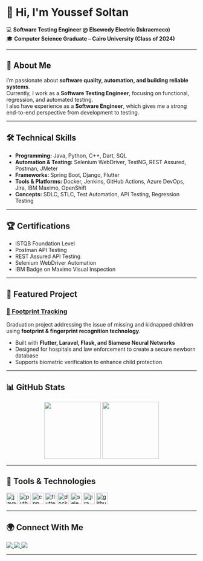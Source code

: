 # 👋 Hi, I'm Youssef Soltan  

💻 **Software Testing Engineer @ Elsewedy Electric (Iskraemeco)**  
🎓 **Computer Science Graduate – Cairo University (Class of 2024)**  

---

## 📌 About Me
I’m passionate about **software quality, automation, and building reliable systems**.  
Currently, I work as a **Software Testing Engineer**, focusing on functional, regression, and automated testing.  
I also have experience as a **Software Engineer**, which gives me a strong end-to-end perspective from development to testing.  

---

## 🛠️ Technical Skills
- **Programming:** Java, Python, C++, Dart, SQL  
- **Automation & Testing:** Selenium WebDriver, TestNG, REST Assured, Postman, JMeter  
- **Frameworks:** Spring Boot, Django, Flutter  
- **Tools & Platforms:** Docker, Jenkins, GitHub Actions, Azure DevOps, Jira, IBM Maximo, OpenShift  
- **Concepts:** SDLC, STLC, Test Automation, API Testing, Regression Testing  

---

## 🏆 Certifications
- ISTQB Foundation Level  
- Postman API Testing  
- REST Assured API Testing  
- Selenium WebDriver Automation  
- IBM Badge on Maximo Visual Inspection  

---

## 🚀 Featured Project
### [👣 Footprint Tracking](https://github.com/your-repo-link)  
Graduation project addressing the issue of missing and kidnapped children using **footprint & fingerprint recognition technology**.  
- Built with **Flutter, Laravel, Flask, and Siamese Neural Networks**  
- Designed for hospitals and law enforcement to create a secure newborn database  
- Supports biometric verification to enhance child protection  

---

## 📊 GitHub Stats
<div align="center">
  <img src="https://github-readme-stats.vercel.app/api?username=youssefdiaa12&show_icons=true&theme=dracula&count_private=true" height="150" />
  <img src="https://github-readme-stats.vercel.app/api/top-langs?username=youssefdiaa12&layout=compact&theme=dracula" height="150" />
</div>  

---

## 🧰 Tools & Technologies
<div align="left">
  <img src="https://cdn.jsdelivr.net/gh/devicons/devicon/icons/java/java-original.svg" height="30" alt="java" />
  <img src="https://cdn.jsdelivr.net/gh/devicons/devicon/icons/python/python-original.svg" height="30" alt="python" />
  <img src="https://cdn.jsdelivr.net/gh/devicons/devicon/icons/cplusplus/cplusplus-original.svg" height="30" alt="cpp" />
  <img src="https://cdn.jsdelivr.net/gh/devicons/devicon/icons/flutter/flutter-original.svg" height="30" alt="flutter" />
  <img src="https://cdn.jsdelivr.net/gh/devicons/devicon/icons/docker/docker-original.svg" height="30" alt="docker" />
  <img src="https://cdn.jsdelivr.net/gh/devicons/devicon/icons/selenium/selenium-original.svg" height="30" alt="selenium" />
  <img src="https://cdn.jsdelivr.net/gh/devicons/devicon/icons/jira/jira-original.svg" height="30" alt="jira" />
  <img src="https://cdn.jsdelivr.net/gh/devicons/devicon/icons/github/github-original.svg" height="30" alt="github" />
</div>  

---

## 🌍 Connect With Me
<div align="left">
  <a href="mailto:ysoltan713@gmail.com">
    <img src="https://img.shields.io/badge/Gmail-D14836?style=for-the-badge&logo=gmail&logoColor=white" />
  </a>
  <a href="https://www.linkedin.com/in/youssef-soltan-837a88235" target="_blank">
    <img src="https://img.shields.io/badge/LinkedIn-0077B5?style=for-the-badge&logo=linkedin&logoColor=white" />
  </a>
  <a href="https://wa.me/201022017740" target="_blank">
    <img src="https://img.shields.io/badge/WhatsApp-25D366?style=for-the-badge&logo=whatsapp&logoColor=white" />
  </a>
</div>  

---
